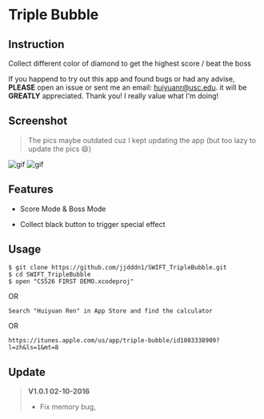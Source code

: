 # Triple Bubble

## Instruction 
Collect different color of diamond to get the highest score / beat the boss

If you happend to try out this app and found bugs or had any advise, **PLEASE** open an issue or sent me an email: huiyuanr@usc.edu. it will be **GREATLY** appreciated. Thank you! I really value what I'm doing!

## Screenshot
> The pics maybe outdated cuz I kept updating the app (but too lazy to update the pics 😄)

![gif](https://github.com/jjdddn1/SWIFT_TripleBubble/blob/master/screenshot/0.gif?raw=false)
![gif](https://github.com/jjdddn1/SWIFT_TripleBubble/blob/master/screenshot/1.gif?raw=false)


## Features

* Score Mode & Boss Mode

* Collect black button to trigger special effect

## Usage

```
$ git clone https://github.com/jjdddn1/SWIFT_TripleBubble.git
$ cd SWIFT_TripleBubble
$ open "CS526 FIRST DEMO.xcodeproj"
```

OR

```
Search "Huiyuan Ren" in App Store and find the calculator
```
OR

```
https://itunes.apple.com/us/app/triple-bubble/id1083338909?l=zh&ls=1&mt=8
```
## Update

> **V1.0.1 02-10-2016**
>
> * Fix memory bug,
